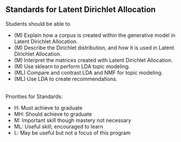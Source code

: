 ## Standards for Latent Dirichlet Allocation
Students should be able to
 * (M) Explain how a corpus is created within the generative model in Latent Dirichlet Allocation.
 * (M) Describe the Dirichlet distribution, and how it is used in Latent Dirichlet Allocation.
 * (M) Interpret the matrices created with Latent Dirichlet Allocation.
 * (M) Use sklearn to perform LDA topic modeling.
 * (ML) Compare and contrast LDA and NMF for topic modeling.
 * (ML) Use LDA to create recommendations.

<br/>Priorities for Standards:
 * H:  Must achieve to graduate
 * MH: Should achieve to graduate
 * M:  Important skill though mastery not necessary
 * ML: Useful skill; encouraged to learn
 * L:  May be useful but not a focus of this program